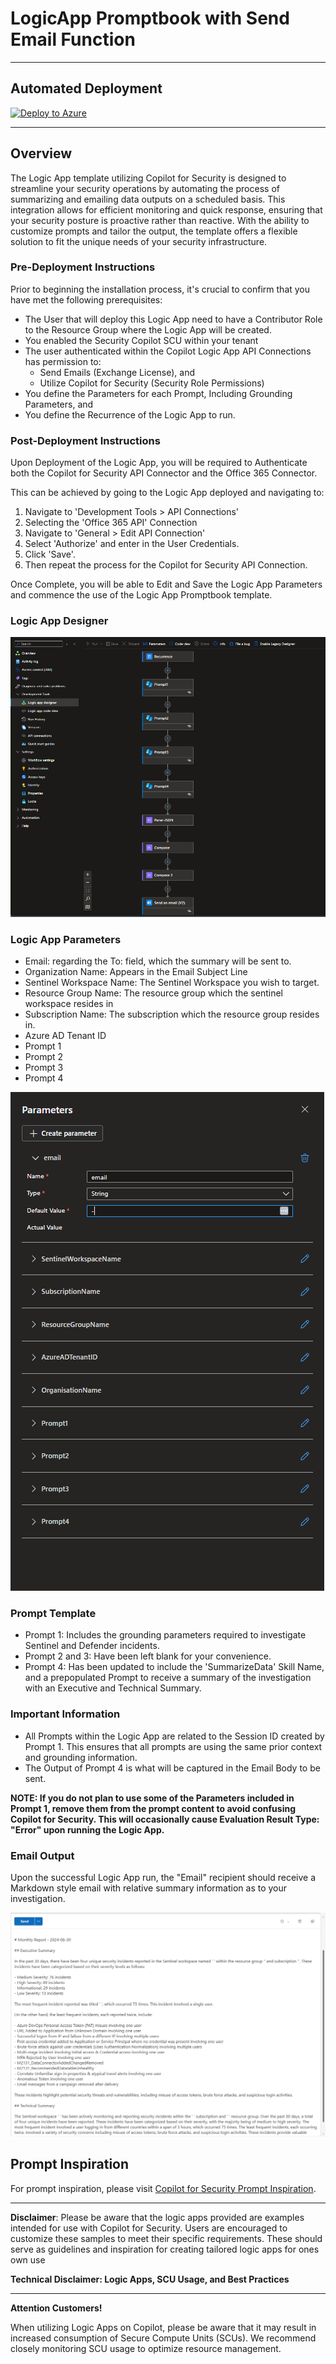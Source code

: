 # LogicApp Promptbook with Send Email Function
---
## Automated Deployment
[![Deploy to Azure](https://aka.ms/deploytoazurebutton)](https://portal.azure.com/#create/Microsoft.Template/uri/https%3A%2F%2Fraw.githubusercontent.com%2FAntoPorter%2FCopilotForSecurity%2Fmain%2FLogicApp-Promptbook%2Fazuredeploy.json)

---
## Overview

The Logic App template utilizing Copilot for Security is designed to streamline your security operations by automating the process of summarizing and emailing data outputs on a scheduled basis. This integration allows for efficient monitoring and quick response, ensuring that your security posture is proactive rather than reactive. With the ability to customize prompts and tailor the output, the template offers a flexible solution to fit the unique needs of your security infrastructure.

### Pre-Deployment Instructions

Prior to beginning the installation process, it's crucial to confirm that you have met the following prerequisites:

- The User that will deploy this Logic App need to have a Contributor Role to the Resource Group where the Logic App will be created.
- You enabled the Security Copilot SCU within your tenant
- The user authenticated within the Copilot Logic App API Connections has permission to:
	- Send Emails (Exchange License), and 
	- Utilize Copilot for Security (Security Role Permissions)
- You define the Parameters for each Prompt, Including Grounding Parameters, and
- You define the Recurrence of the Logic App to run.

### Post-Deployment Instructions

Upon Deployment of the Logic App, you will be required to Authenticate both the Copilot for Security API Connector and the Office 365 Connector.

This can be achieved by going to the Logic App deployed and navigating to:
1. Navigate to 'Development Tools > API Connections'
2. Selecting the 'Office 365 API' Connection
3. Navigate to 'General > Edit API Connection'
4. Select 'Authorize' and enter in the User Credentials.
5. Click 'Save'.
6. Then repeat the process for the Copilot for Security API Connection.

Once Complete, you will be able to Edit and Save the Logic App Parameters and commence the use of the Logic App Promptbook template.

### Logic App Designer

![LogicAppDesigner-Overview](https://github.com/AntoPorter/CopilotForSecurity/blob/main/LogicApp-Promptbook/Images/LogicAppDesigner-Overview.png)

### Logic App Parameters

- Email: regarding the To: field, which the summary will be sent to.
- Organization Name: Appears in the Email Subject Line
- Sentinel Workspace Name: The Sentinel Workspace you wish to target.
- Resource Group Name: The resource group which the sentinel workspace resides in
- Subscription Name: The subscription which the resource group resides in.
- Azure AD Tenant ID
- Prompt 1
- Prompt 2
- Prompt 3
- Prompt 4

![LogicAppDesigner-Parameters](https://github.com/AntoPorter/CopilotForSecurity/blob/main/LogicApp-Promptbook/Images/LogicAppDesigner-Parameters.png)

### Prompt Template

- Prompt 1: Includes the grounding parameters required to investigate Sentinel and Defender incidents.
- Prompt 2 and 3: Have been left blank for your convenience.
- Prompt 4: Has been updated to include the 'SummarizeData' Skill Name, and a prepopulated Prompt to receive a summary of the investigation with an Executive and Technical Summary.

### Important Information

- All Prompts within the Logic App are related to the Session ID created by Prompt 1. This ensures that all prompts are using the same prior context and grounding information.
- The Output of Prompt 4 is what will be captured in the Email Body to be sent.

**NOTE: If you do not plan to use some of the Parameters included in Prompt 1, remove them from the prompt content to avoid confusing Copilot for Security. This will occasionally cause Evaluation Result Type: "Error" upon running the Logic App.**

### Email Output

Upon the successful Logic App run, the "Email" recipient should receive a Markdown style email with relative summary information as to your investigation.

![LogicApp-Markdown Email](https://github.com/AntoPorter/CopilotForSecurity/blob/main/LogicApp-Promptbook/Images/LogicApp-Markdown%20Email.png)

## Prompt Inspiration

For prompt inspiration, please visit [Copilot for Security Prompt Inspiration](promptinspiration.md).

---

**Disclaimer**: Please be aware that the logic apps provided are examples intended for use with Copilot for Security. Users are encouraged to customize these samples to meet their specific requirements. These should serve as guidelines and inspiration for creating tailored logic apps for ones own use

**Technical Disclaimer: Logic Apps, SCU Usage, and Best Practices**

---

**Attention Customers!**

When utilizing Logic Apps on Copilot, please be aware that it may result in increased consumption of Secure Compute Units (SCUs). We recommend closely monitoring SCU usage to optimize resource management.